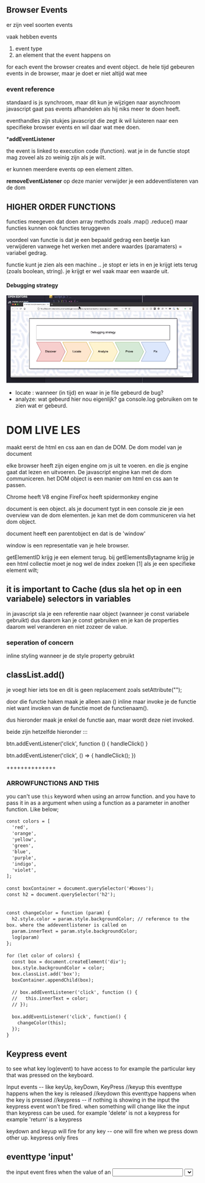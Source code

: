 ## Browser Events
er zijn veel soorten events

vaak hebben events
1. event type 
2. an element that the event happens on

for each event the browser creates and event object. de hele tijd gebeuren events in de browser, maar je doet er niet altijd wat mee


### event reference
standaard is js synchroom, maar dit kun je wijzigen naar asynchroom
javascript gaat pas events afhandelen als hij niks meer te doen heeft.


eventhandles zijn stukjes javascript die zegt ik wil luisteren naar een specifieke browser events en wil daar wat mee doen. 


***addEventListener**

the event is linked to execution code (function). wat je in de functie stopt mag zoveel als zo weinig zijn als je wilt. 

er kunnen meerdere events op een element zitten. 

**removeEventListener** op deze manier verwijder je een addeventlisteren van de dom 

## HIGHER ORDER FUNCTIONS

functies meegeven dat doen array methods zoals .map() .reduce()
maar functies kunnen ook functies teruggeven

voordeel van functie is dat je een bepaald gedrag een beetje kan verwijderen vanwege het werken met andere waardes (paramaters) = variabel gedrag.


functie kunt je zien als een machine .. je stopt er iets in en je krijgt iets terug (zoals boolean, string). je krijgt er wel vaak maar een waarde uit.



#### Debugging strategy

![image](./Screenshot%202022-08-03%20at%2016.26.46.png)


* locate : wanneer (in tijd) en waar in je file gebeurd de bug? 
* analyze: wat gebeurd hier nou eigenlijk? ga console.log gebruiken om te zien wat er gebeurd. 


# DOM LIVE LES

maakt eerst de html en css aan en dan de DOM.
De dom model van je document

elke browser heeft zijn eigen engine om js uit te voeren. en die js engine gaat dat lezen en uitvoeren.
De javascript engine kan met de dom communiceren. 
het DOM object is een manier om html en css aan te passen. 

Chrome heeft V8 engine
FireFox heeft spidermonkey engine

document is een object. als je document typt in een console zie je een overview van de dom elementen.
je kan met de dom communiceren via het dom object.

document heeft een parentobject en dat is de 'window'

window is een representatie van je hele browser.

getElementID krijg je een element terug.
bij getElementsBytagname krijg je een html collectie
moet je nog wel de index zoeken [1] als je een specifieke element wilt;

## it is important to Cache (dus sla het op in een variabele) selectors in variables

in javascript sla je een referentie naar object (wanneer je const variabele gebruikt) dus daarom kan je const gebruiken en je kan de properties daarom wel veranderen en niet zozeer de value. 

### seperation of concern
inline styling wanneer je de style property gebruikt


## classList.add() 

je voegt hier iets toe en dit is geen replacement zoals setAttribute("");

door die functie haken maak je alleen aan () inline maar invoke je de functie niet want invoken van de functie moet de functienaam().

dus hieronder maak je enkel de functie aan, maar wordt deze niet invoked.

beide zijn hetzelfde hieronder :::

btn.addEventListener('click', function () {
  handleClick()
}

btn.addEventListener('click', () => {
  handleClick();
})

++++++++++++++
### ARROWFUNCTIONS AND THIS

you can't use `this` keyword when using an arrow function. and you have to pass it in as a argument when using a function as a parameter in another function. Like below;


```
const colors = [
  'red',
  'orange',
  'yellow',
  'green',
  'blue',
  'purple',
  'indigo',
  'violet',
];

const boxContainer = document.querySelector('#boxes');
const h2 = document.querySelector('h2');


const changeColor = function (param) {
  h2.style.color = param.style.backgroundColor; // reference to the box. where the addeventlistener is called on
  param.innerText = param.style.backgroundColor;
  log(param)
};

for (let color of colors) {
  const box = document.createElement('div');
  box.style.backgroundColor = color;
  box.classList.add('box');
  boxContainer.appendChild(box);

  // box.addEventListener('click', function () {
  //   this.innerText = color;
  // });

  box.addEventListener('click', function() { 
    changeColor(this);
  });
}

```

## Keypress event

to see what key
log(event) to have access to for example the particular key that was pressed on the keyboard.

Input events -- like keyUp, keyDown,  KeyPress
//keyup  this eventtype happens when the key is released
//keydown this eventtype happens when the key is pressed
//keypress -- if nothing is showing in the input the keypress event won't be fired. when something will change like the input than keypress can be used. 
for example 'delete' is not a keypress
for example 'return' is a keypress

keydown and keyup will fire for any key -- one will fire when we press down other up.
keypress only fires 


## eventtype 'input'

the input event fires when the value of an <input> <select> <textarea> element has been changed. 

input will always change live update 
with the change event things will fire when it is changed. 